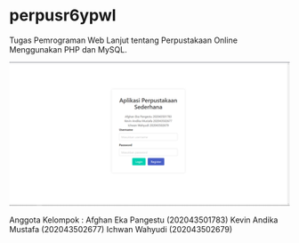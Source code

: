 # perpusr6ypwl
Tugas Pemrograman Web Lanjut tentang Perpustakaan Online Menggunakan PHP dan MySQL.

![Tampilan Login](https://raw.githubusercontent.com/afg2002/perpusr6ypwl/main/preview_image/tampilan_login.png)

Anggota Kelompok :
Afghan Eka Pangestu (202043501783)
Kevin Andika Mustafa (202043502677)
Ichwan Wahyudi (202043502679)

